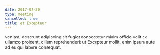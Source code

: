 ```yaml
---
date: 2017-02-20
type: meeting
cancelled: true
title: et Excepteur
---
```

veniam, deserunt adipiscing sit fugiat consectetur minim officia velit ex ullamco proident, cillum reprehenderit ut Excepteur mollit. enim ipsum aute ad eu qui labore consequat.